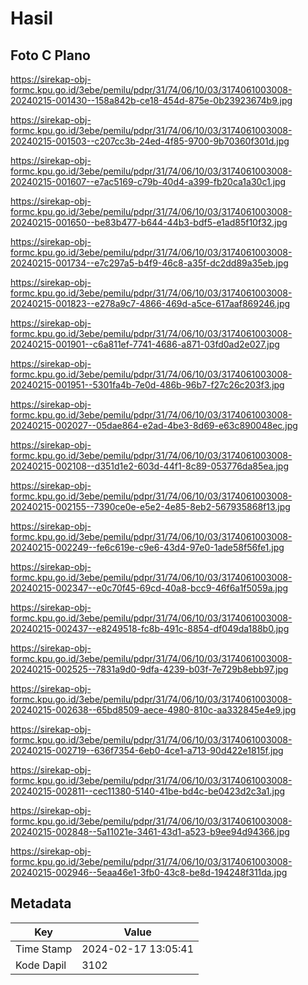 # Hasil

## Foto C Plano

https://sirekap-obj-formc.kpu.go.id/3ebe/pemilu/pdpr/31/74/06/10/03/3174061003008-20240215-001430--158a842b-ce18-454d-875e-0b23923674b9.jpg

https://sirekap-obj-formc.kpu.go.id/3ebe/pemilu/pdpr/31/74/06/10/03/3174061003008-20240215-001503--c207cc3b-24ed-4f85-9700-9b70360f301d.jpg

https://sirekap-obj-formc.kpu.go.id/3ebe/pemilu/pdpr/31/74/06/10/03/3174061003008-20240215-001607--e7ac5169-c79b-40d4-a399-fb20ca1a30c1.jpg

https://sirekap-obj-formc.kpu.go.id/3ebe/pemilu/pdpr/31/74/06/10/03/3174061003008-20240215-001650--be83b477-b644-44b3-bdf5-e1ad85f10f32.jpg

https://sirekap-obj-formc.kpu.go.id/3ebe/pemilu/pdpr/31/74/06/10/03/3174061003008-20240215-001734--e7c297a5-b4f9-46c8-a35f-dc2dd89a35eb.jpg

https://sirekap-obj-formc.kpu.go.id/3ebe/pemilu/pdpr/31/74/06/10/03/3174061003008-20240215-001823--e278a9c7-4866-469d-a5ce-617aaf869246.jpg

https://sirekap-obj-formc.kpu.go.id/3ebe/pemilu/pdpr/31/74/06/10/03/3174061003008-20240215-001901--c6a811ef-7741-4686-a871-03fd0ad2e027.jpg

https://sirekap-obj-formc.kpu.go.id/3ebe/pemilu/pdpr/31/74/06/10/03/3174061003008-20240215-001951--5301fa4b-7e0d-486b-96b7-f27c26c203f3.jpg

https://sirekap-obj-formc.kpu.go.id/3ebe/pemilu/pdpr/31/74/06/10/03/3174061003008-20240215-002027--05dae864-e2ad-4be3-8d69-e63c890048ec.jpg

https://sirekap-obj-formc.kpu.go.id/3ebe/pemilu/pdpr/31/74/06/10/03/3174061003008-20240215-002108--d351d1e2-603d-44f1-8c89-053776da85ea.jpg

https://sirekap-obj-formc.kpu.go.id/3ebe/pemilu/pdpr/31/74/06/10/03/3174061003008-20240215-002155--7390ce0e-e5e2-4e85-8eb2-567935868f13.jpg

https://sirekap-obj-formc.kpu.go.id/3ebe/pemilu/pdpr/31/74/06/10/03/3174061003008-20240215-002249--fe6c619e-c9e6-43d4-97e0-1ade58f56fe1.jpg

https://sirekap-obj-formc.kpu.go.id/3ebe/pemilu/pdpr/31/74/06/10/03/3174061003008-20240215-002347--e0c70f45-69cd-40a8-bcc9-46f6a1f5059a.jpg

https://sirekap-obj-formc.kpu.go.id/3ebe/pemilu/pdpr/31/74/06/10/03/3174061003008-20240215-002437--e8249518-fc8b-491c-8854-df049da188b0.jpg

https://sirekap-obj-formc.kpu.go.id/3ebe/pemilu/pdpr/31/74/06/10/03/3174061003008-20240215-002525--7831a9d0-9dfa-4239-b03f-7e729b8ebb97.jpg

https://sirekap-obj-formc.kpu.go.id/3ebe/pemilu/pdpr/31/74/06/10/03/3174061003008-20240215-002638--65bd8509-aece-4980-810c-aa332845e4e9.jpg

https://sirekap-obj-formc.kpu.go.id/3ebe/pemilu/pdpr/31/74/06/10/03/3174061003008-20240215-002719--636f7354-6eb0-4ce1-a713-90d422e1815f.jpg

https://sirekap-obj-formc.kpu.go.id/3ebe/pemilu/pdpr/31/74/06/10/03/3174061003008-20240215-002811--cec11380-5140-41be-bd4c-be0423d2c3a1.jpg

https://sirekap-obj-formc.kpu.go.id/3ebe/pemilu/pdpr/31/74/06/10/03/3174061003008-20240215-002848--5a11021e-3461-43d1-a523-b9ee94d94366.jpg

https://sirekap-obj-formc.kpu.go.id/3ebe/pemilu/pdpr/31/74/06/10/03/3174061003008-20240215-002946--5eaa46e1-3fb0-43c8-be8d-194248f311da.jpg


## Metadata

| Key        | Value               |
| ---------- | ------------------- |
| Time Stamp | 2024-02-17 13:05:41 |
| Kode Dapil | 3102                |




